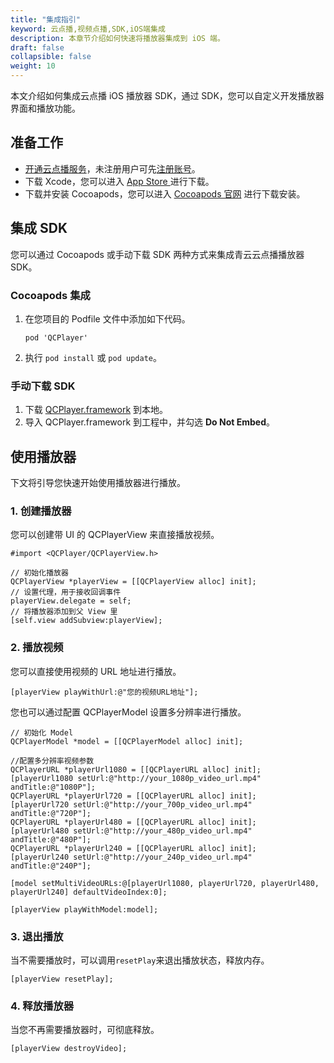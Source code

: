 ```yaml
---
title: "集成指引"
keyword: 云点播,视频点播,SDK,iOS端集成
description: 本章节介绍如何快速将播放器集成到 iOS 端。
draft: false
collapsible: false
weight: 10
---
```


本文介绍如何集成云点播 iOS 播放器 SDK，通过 SDK，您可以自定义开发播放器界面和播放功能。

## 准备工作

- [开通云点播服务](/audio_and_video/vod/qs/open_vod/)，未注册用户可先[注册账号](/authorization/account/manual/user_signup/)。
- 下载 Xcode，您可以进入 [App Store ](https://apps.apple.com/cn/app/xcode/id497799835?l=en&mt=12) 进行下载。
- 下载并安装 Cocoapods，您可以进入 [Cocoapods 官网](https://cocoapods.org/) 进行下载安装。

## 集成 SDK

您可以通过 Cocoapods 或手动下载 SDK 两种方式来集成青云云点播播放器 SDK。

### Cocoapods 集成

1. 在您项目的 Podfile 文件中添加如下代码。

   ```
   pod 'QCPlayer'
   ```

2. 执行 `pod install` 或 `pod update`。

### 手动下载 SDK

1. 下载 [QCPlayer.framework](https://vod-sdk.pek3b.qingstor.com/QCPlayer.framework.zip) 到本地。
2. 导入 QCPlayer.framework 到工程中，并勾选 **Do Not Embed**。

## 使用播放器

下文将引导您快速开始使用播放器进行播放。

### 1. 创建播放器

您可以创建带 UI 的 QCPlayerView 来直接播放视频。

```
#import <QCPlayer/QCPlayerView.h>

// 初始化播放器
QCPlayerView *playerView = [[QCPlayerView alloc] init];
// 设置代理，用于接收回调事件
playerView.delegate = self;
// 将播放器添加到父 View 里
[self.view addSubview:playerView];
```

### 2. 播放视频

您可以直接使用视频的 URL 地址进行播放。

```
[playerView playWithUrl:@"您的视频URL地址"];
```

您也可以通过配置 QCPlayerModel 设置多分辨率进行播放。

```
// 初始化 Model
QCPlayerModel *model = [[QCPlayerModel alloc] init];

//配置多分辨率视频参数
QCPlayerURL *playerUrl1080 = [[QCPlayerURL alloc] init];
[playerUrl1080 setUrl:@"http://your_1080p_video_url.mp4" andTitle:@"1080P"];
QCPlayerURL *playerUrl720 = [[QCPlayerURL alloc] init];
[playerUrl720 setUrl:@"http://your_700p_video_url.mp4" andTitle:@"720P"]; 
QCPlayerURL *playerUrl480 = [[QCPlayerURL alloc] init];
[playerUrl480 setUrl:@"http://your_480p_video_url.mp4" andTitle:@"480P"];
QCPlayerURL *playerUrl240 = [[QCPlayerURL alloc] init];
[playerUrl240 setUrl:@"http://your_240p_video_url.mp4" andTitle:@"240P"];

[model setMultiVideoURLs:@[playerUrl1080, playerUrl720, playerUrl480, playerUrl240] defaultVideoIndex:0];

[playerView playWithModel:model];
```

### 3. 退出播放

当不需要播放时，可以调用`resetPlay`来退出播放状态，释放内存。

```
[playerView resetPlay];
```

### 4. 释放播放器

当您不再需要播放器时，可彻底释放。

```
[playerView destroyVideo];
```

